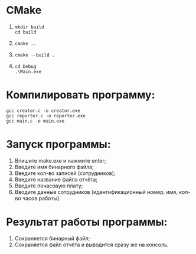 # CMake
1.  ```
    mkdir build
    cd build
    ```
2.  ```
    cmake ..
    ```
3.  ```
    cmake --build .
    ```
4.  ```
    cd Debug
    .\Main.exe
    ```
# Компилировать программу:
```
gcc creator.c -o creator.exe
gcc reporter.c -o reporter.exe
gcc main.c -o main.exe
```
# Запуск программы:
1. Впишите make.exe и нажмите enter;
2. Введите имя бинарного файла;
3. Введите кол-во записей (сотрудников);
4. Введите название файла отчёта;
5. Введите почасовую плату;
6. Вводите данные сотрудников (идентификационный номер, имя, кол-во часов работы).

# Результат работы программы:
1. Сохраняется бинарный файл;
2. Сохраняется файл отчёта и выводится сразу же на консоль.
